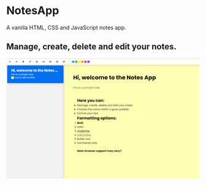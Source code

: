 # NotesApp
A vanilla HTML, CSS and JavaScript notes app.
## Manage, create, delete and edit your notes.
![notes app screen shot](https://github.com/GabrielJuliao/NotesApp/blob/main/readme-content/preview0.png)



